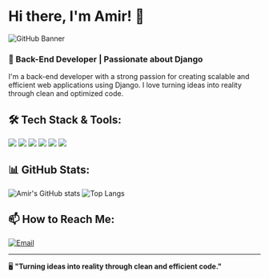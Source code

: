 # Hi there, I'm Amir! 👋

![GitHub Banner](https://i.postimg.cc/G3fX4gbN/DALL-E-2025-02-07-17-38-11-Git-Hub.png)

### 🚀 Back-End Developer | Passionate about Django

I'm a back-end developer with a strong passion for creating scalable and efficient web applications using Django. I love turning ideas into reality through clean and optimized code. 

## 🛠️ Tech Stack & Tools:

<p align="left">
  <img src="https://img.shields.io/badge/HTML5-E34F26?style=for-the-badge&logo=html5&logoColor=white" />
  <img src="https://img.shields.io/badge/CSS3-1572B6?style=for-the-badge&logo=css3&logoColor=white" />
  <img src="https://img.shields.io/badge/Python-3776AB?style=for-the-badge&logo=python&logoColor=white" />
  <img src="https://img.shields.io/badge/SQL%20Server-CC2927?style=for-the-badge&logo=microsoft%20sql%20server&logoColor=white" />
  <img src="https://img.shields.io/badge/Django-092E20?style=for-the-badge&logo=django&logoColor=white" />
  <img src="https://img.shields.io/badge/Git-F05032?style=for-the-badge&logo=git&logoColor=white" />
</p>

## 📊 GitHub Stats:
![Amir's GitHub stats](https://github-readme-stats.vercel.app/api?username=amirnrzi&show_icons=true&theme=radical)
![Top Langs](https://github-readme-stats.vercel.app/api/top-langs/?username=amirnrzi&layout=compact&theme=radical)

## 📫 How to Reach Me:
[![Email](https://img.shields.io/badge/Email-amirrezanorouzi9@gmail.com-red)](mailto:amirrezanorouzi9@gmail.com)

---
🖥️ **"Turning ideas into reality through clean and efficient code."**
